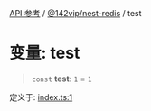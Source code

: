 [API 参考](../../../index.md) / [@142vip/nest-redis](../index.md) / test

# 变量: test

> `const` **test**: `1` = `1`

定义于: [index.ts:1](https://github.com/142vip/core-x/blob/d59cdcda9f62fc93dcb0efb54c66772997c75711/packages/nest-redis/src/index.ts#L1)
